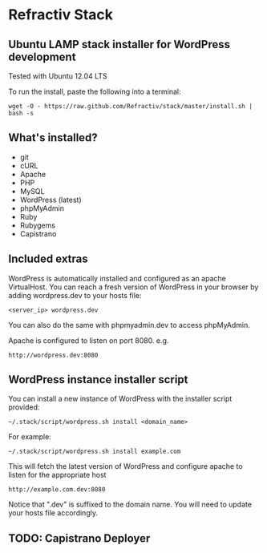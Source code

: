 # Refractiv Stack

## Ubuntu LAMP stack installer for WordPress development

Tested with Ubuntu 12.04 LTS

To run the install, paste the following into a terminal:

    wget -O - https://raw.github.com/Refractiv/stack/master/install.sh | bash -s

## What's installed?

+ git
+ cURL
+ Apache
+ PHP
+ MySQL
+ WordPress (latest)
+ phpMyAdmin
+ Ruby
+ Rubygems
+ Capistrano

## Included extras

WordPress is automatically installed and configured as an apache VirtualHost. You can reach a fresh version of WordPress in your browser by adding wordpress.dev to your hosts file:

    <server_ip> wordpress.dev

You can also do the same with phpmyadmin.dev to access phpMyAdmin.

Apache is configured to listen on port 8080. e.g.

    http://wordpress.dev:8080

## WordPress instance installer script

You can install a new instance of WordPress with the installer script provided:

    ~/.stack/script/wordpress.sh install <domain_name>

For example:

    ~/.stack/script/wordpress.sh install example.com

This will fetch the latest version of WordPress and configure apache to listen for the appropriate host

    http://example.com.dev:8080

Notice that ".dev" is suffixed to the domain name. You will need to update your hosts file accordingly.

## TODO: Capistrano Deployer